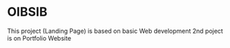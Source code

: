 # OIBSIB
This project (Landing Page) is based on basic Web development
2nd poject is on Portfolio Website 
